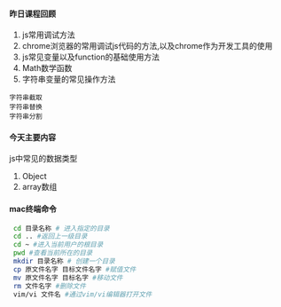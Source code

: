#### 昨日课程回顾

1. js常用调试方法
2. chrome浏览器的常用调试js代码的方法,以及chrome作为开发工具的使用
3. js常见变量以及function的基础使用方法
4. Math数学函数
5. 字符串变量的常见操作方法

```
字符串截取
字符串替换
字符串分割
```
#### 今天主要内容

js中常见的数据类型
1. Object
2. array数组

#### mac终端命令

 ```bash
  cd 目录名称 # 进入指定的目录
  cd .. #返回上一级目录
  cd ~ #进入当前用户的根目录
  pwd #查看当前所在的目录
  mkdir 目录名称 # 创建一个目录
  cp 原文件名字 目标文件名字 #赋值文件
  mv 原文件名字 目标名字 #移动文件
  rm 文件名字 #删除文件
  vim/vi 文件名 #通过vim/vi编辑器打开文件   
 ```  
